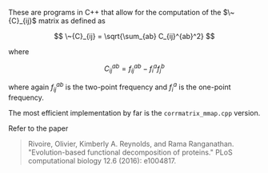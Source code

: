 These are programs in C++ that allow for the computation of the
$\~{C}_{ij}$ matrix as defined as

$$
\~{C}_{ij} = \sqrt{\sum_{ab} C_{ij}^{ab}^2}
$$

where

$$
C_{ij}^{ab} = f_{ij}^{ab} - f_i^a f_j^b
$$

where again $f_{ij}^{ab}$ is the two-point frequency and
$f_i^a$ is the one-point frequency.

The most efficient implementation by far is the
`corrmatrix_mmap.cpp` version.

Refer to the paper

> Rivoire, Olivier, Kimberly A. Reynolds, and Rama Ranganathan. "Evolution-based functional decomposition of proteins." PLoS computational biology 12.6 (2016): e1004817.
